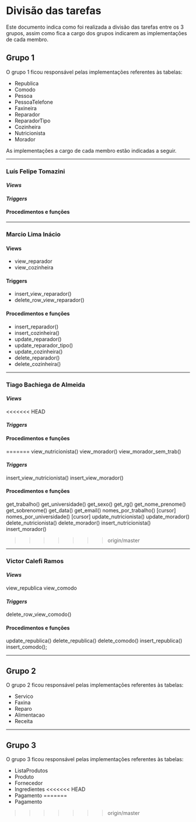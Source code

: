 # Divisão das tarefas

Este documento indica como foi realizada a divisão das tarefas entre os 3 grupos, assim como fica a cargo dos grupos indicarem as implementações de cada membro.

## Grupo 1

O grupo 1 ficou responsável pelas implementações referentes às tabelas:

- Republica
- Comodo
- Pessoa
- PessoaTelefone
- Faxineira
- Reparador
- ReparadorTipo
- Cozinheira
- Nutricionista
- Morador

As implementações a cargo de cada membro estão indicadas a seguir.

---

### Luís Felipe Tomazini

#### *Views*

#### *Triggers*

#### Procedimentos e funções

---

### Marcio Lima Inácio

#### Views

- view_reparador
- view_cozinheira

#### Triggers

- insert_view_reparador()
- delete_row_view_reparador()

#### Procedimentos e funções

- insert_reparador()
- insert_cozinheira()
- update_reparador()
- update_reparador_tipo()
- update_cozinheira()
- delete_reparador()
- delete_cozinheira()

----

### Tiago Bachiega de Almeida

#### *Views*
<<<<<<< HEAD

#### *Triggers*

#### Procedimentos e funções

=======
view_nutricionista()
view_morador()
view_morador_sem_trab()

#### *Triggers*
insert_view_nutricionista()
insert_view_morador()

#### Procedimentos e funções
get_trabalho()
get_universidade()
get_sexo()
get_rg()
get_nome_prenome()
get_sobrenome()
get_data()
get_email()
nomes_por_trabalho() [cursor]
nomes_por_universidade() [cursor]
update_nutricionista()
update_morador()
delete_nutricionista()
delete_morador()
insert_nutricionista()
insert_morador()
>>>>>>> origin/master
---

### Victor Calefi Ramos

#### *Views*

view_republica
view_comodo

#### *Triggers*

delete_row_view_comodo()

#### Procedimentos e funções

update_republica()
delete_republica()
delete_comodo()
insert_republica()
insert_comodo();

---

## Grupo 2

O grupo 2 ficou responsável pelas implementações referentes às tabelas:

- Servico
- Faxina
- Reparo
- Alimentacao
- Receita

---

## Grupo 3

O grupo 3 ficou responsável pelas implementações referentes às tabelas:

- ListaProdutos
- Produto
- Fornecedor
- Ingredientes
<<<<<<< HEAD
- Pagamento
=======
- Pagamento
>>>>>>> origin/master
